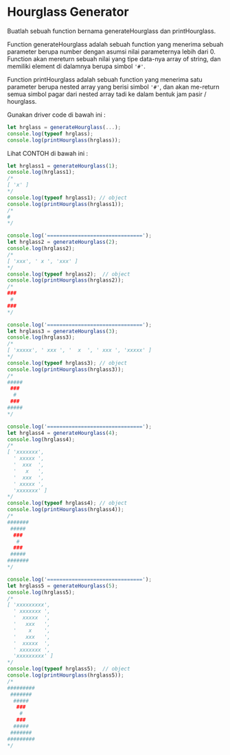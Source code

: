 # Hourglass Generator

Buatlah sebuah function bernama generateHourglass dan printHourglass. 

Function generateHourglass adalah sebuah function yang menerima sebuah parameter berupa number dengan asumsi nilai parameternya lebih dari 0. Function akan mereturn sebuah nilai yang tipe data-nya array of string, dan memiliki element di dalamnya berupa simbol ``'#'``.

Function printHourglass adalah sebuah function yang menerima satu parameter berupa nested array yang berisi simbol ``'#'``, dan akan me-return semua simbol pagar dari nested array tadi ke dalam bentuk jam pasir / hourglass.

Gunakan driver code di bawah ini :

```javascript
let hrglass = generateHourglass(...);
console.log(typeof hrglass);
console.log(printHourglass(hrglass));
```

Lihat CONTOH di bawah ini :

```javascript
let hrglass1 = generateHourglass(1);
console.log(hrglass1);
/*
[ 'x' ]
*/
console.log(typeof hrglass1); // object
console.log(printHourglass(hrglass1));
/*
#
*/

console.log('===============================');
let hrglass2 = generateHourglass(2);
console.log(hrglass2);
/*
[ 'xxx', ' x ', 'xxx' ]
*/
console.log(typeof hrglass2);  // object
console.log(printHourglass(hrglass2));
/*
###
 #
###
*/

console.log('===============================');
let hrglass3 = generateHourglass(3);
console.log(hrglass3);
/*
[ 'xxxxx', ' xxx ', '  x  ', ' xxx ', 'xxxxx' ]
*/
console.log(typeof hrglass3); // object
console.log(printHourglass(hrglass3));
/*
#####
 ###
  #
 ###
#####
*/

console.log('===============================');
let hrglass4 = generateHourglass(4);
console.log(hrglass4);
/*
[ 'xxxxxxx',
  ' xxxxx ',
  '  xxx  ',
  '   x   ',
  '  xxx  ',
  ' xxxxx ',
  'xxxxxxx' ]
*/
console.log(typeof hrglass4); // object
console.log(printHourglass(hrglass4));
/*
#######
 #####
  ###
   #
  ###
 #####
#######
*/

console.log('===============================');
let hrglass5 = generateHourglass(5);
console.log(hrglass5);
/*
[ 'xxxxxxxxx',
  ' xxxxxxx ',
  '  xxxxx  ',
  '   xxx   ',
  '    x    ',
  '   xxx   ',
  '  xxxxx  ',
  ' xxxxxxx ',
  'xxxxxxxxx' ]
*/
console.log(typeof hrglass5);  // object
console.log(printHourglass(hrglass5));
/*
#########
 #######
  #####
   ###
    #
   ###
  #####
 #######
#########
*/
```